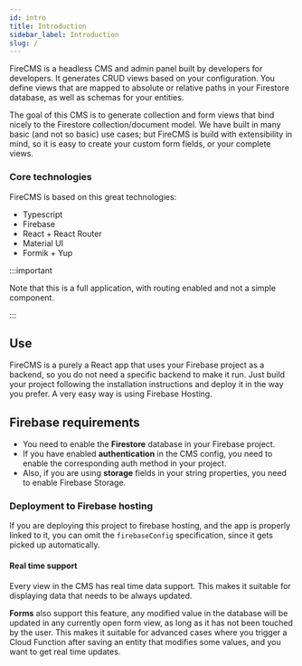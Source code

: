 ```yaml
---
id: intro
title: Introduction
sidebar_label: Introduction
slug: /
---
```


FireCMS is a headless CMS and admin panel built by developers for developers. It
generates CRUD views based on your configuration. You define views that are
mapped to absolute or relative paths in your Firestore database, as well as
schemas for your entities.

The goal of this CMS is to generate collection and form views that bind nicely
to the Firestore collection/document model. We have built in many basic (and not
so basic) use cases; but FireCMS is build with extensibility in mind, so it is
easy to create your custom form fields, or your complete views.

### Core technologies

FireCMS is based on this great technologies:

- Typescript
- Firebase
- React + React Router
- Material UI
- Formik + Yup

:::important

Note that this is a full application, with routing enabled and not a simple
component.

:::

## Use

FireCMS is a purely a React app that uses your Firebase project as a backend, so
you do not need a specific backend to make it run. Just build your project
following the installation instructions and deploy it in the way you prefer. A
very easy way is using Firebase Hosting.

## Firebase requirements

* You need to enable the **Firestore** database in your Firebase project.
* If you have enabled **authentication** in the CMS config, you need to enable the
  corresponding auth method in your project.
* Also, if you are using **storage** fields in your string properties, you need to
  enable Firebase Storage.

### Deployment to Firebase hosting

If you are deploying this project to firebase hosting, and the app is properly
linked to it, you can omit the `firebaseConfig` specification, since it gets
picked up automatically.

#### Real time support

Every view in the CMS has real time data support. This makes it suitable for
displaying data that needs to be always updated.

**Forms** also support this feature, any modified value in the database will be
updated in any currently open form view, as long as it has not been touched by
the user. This makes it suitable for advanced cases where you trigger a Cloud
Function after saving an entity that modifies some values, and you want to get
real time updates.
